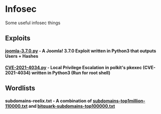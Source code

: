 # Infosec
Some useful infosec things

## Exploits  
#### [joomla-3.7.0.py](Exploits/joomla-3.7.0.py) - A Joomla! 3.7.0 Exploit written in Python3 that outputs Users + Hashes
#### [CVE-2021-4034.py](Exploits/CVE-2021-4034.py) - Local Privilege Escalation in polkit's pkexec (CVE-2021-4034) written in Python3 (Run for root shell)

## Wordlists
#### subdomains-reelix.txt - A combination of [subdomains-top1million-110000.txt](https://github.com/danielmiessler/SecLists/blob/master/Discovery/DNS/subdomains-top1million-110000.txt) and [bitquark-subdomains-top100000.txt](https://github.com/danielmiessler/SecLists/blob/master/Discovery/DNS/bitquark-subdomains-top100000.txt)
